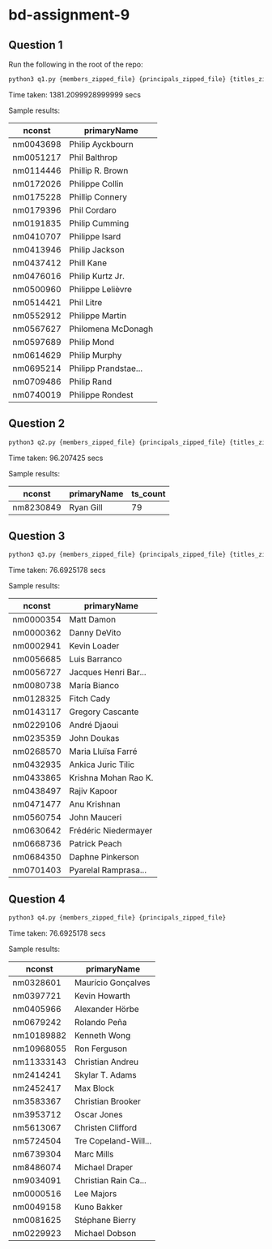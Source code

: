 # bd-assignment-9

## Question 1
Run the following in the root of the repo:
```bash
python3 q1.py {members_zipped_file} {principals_zipped_file} {titles_zipped_file}
```

Time taken: 1381.2099928999999 secs

Sample results: 

|    nconst|         primaryName|
|----------|--------------------|
|nm0043698|    Philip Ayckbourn|
|nm0051217|       Phil Balthrop|
|nm0114446|    Phillip R. Brown|
|nm0172026|     Philippe Collin|
|nm0175228|     Phillip Connery|
|nm0179396|        Phil Cordaro|
|nm0191835|      Philip Cumming|
|nm0410707|      Philippe Isard|
|nm0413946|      Philip Jackson|
|nm0437412|          Phill Kane|
|nm0476016|    Philip Kurtz Jr.|
|nm0500960|   Philippe Lelièvre|
|nm0514421|          Phil Litre|
|nm0552912|     Philippe Martin|
|nm0567627|  Philomena McDonagh|
|nm0597689|         Philip Mond|
|nm0614629|       Philip Murphy|
|nm0695214|Philipp Prandstae...|
|nm0709486|         Philip Rand|
|nm0740019|    Philippe Rondest|

## Question 2
```bash
python3 q2.py {members_zipped_file} {principals_zipped_file} {titles_zipped_file}
```

Time taken: 96.207425 secs

Sample results: 

|    nconst|     primaryName|ts_count|
|----------|----------------|--------|
| nm8230849|       Ryan Gill|      79|

## Question 3
```bash
python3 q3.py {members_zipped_file} {principals_zipped_file} {titles_zipped_file}
```

Time taken: 76.6925178 secs

Sample results: 

|    nconst|         primaryName|
|----------|--------------------|
|nm0000354|          Matt Damon|
|nm0000362|        Danny DeVito|
|nm0002941|        Kevin Loader|
|nm0056685|       Luis Barranco|
|nm0056727|Jacques Henri Bar...|
|nm0080738|        María Bianco|
|nm0128325|          Fitch Cady|
|nm0143117|    Gregory Cascante|
|nm0229106|        André Djaoui|
|nm0235359|         John Doukas|
|nm0268570|  Maria Lluïsa Farré|
|nm0432935|  Ankica Juric Tilic|
|nm0433865|Krishna Mohan Rao K.|
|nm0438497|        Rajiv Kapoor|
|nm0471477|        Anu Krishnan|
|nm0560754|        John Mauceri|
|nm0630642|Frédéric Niedermayer|
|nm0668736|       Patrick Peach|
|nm0684350|    Daphne Pinkerson|
|nm0701403|Pyarelal Ramprasa...|

## Question 4
```bash
python3 q4.py {members_zipped_file} {principals_zipped_file}
```

Time taken: 76.6925178 secs

Sample results:

|    nconst|         primaryName|
|----------|--------------------|
| nm0328601|  Maurício Gonçalves|
| nm0397721|       Kevin Howarth|
| nm0405966|     Alexander Hörbe|
| nm0679242|        Rolando Peña|
|nm10189882|        Kenneth Wong|
|nm10968055|        Ron Ferguson|
|nm11333143|    Christian Andreu|
| nm2414241|     Skylar T. Adams|
| nm2452417|           Max Block|
| nm3583367|   Christian Brooker|
| nm3953712|         Oscar Jones|
| nm5613067|   Christen Clifford|
| nm5724504|Tre Copeland-Will...|
| nm6739304|          Marc Mills|
| nm8486074|      Michael Draper|
| nm9034091|Christian Rain Ca...|
| nm0000516|          Lee Majors|
| nm0049158|         Kuno Bakker|
| nm0081625|     Stéphane Bierry|
| nm0229923|      Michael Dobson|